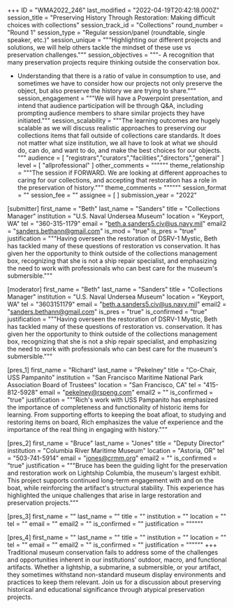 +++
ID = "WMA2022_246"
last_modified = "2022-04-19T20:42:18.000Z"
session_title = "Preserving History Through Restoration: Making difficult choices with collections"
session_track_id = "Collections"
round_number = "Round 1"
session_type = "Regular session/panel (roundtable, single speaker, etc.)"
session_unique = """Highlighting our different projects and solutions, we will help others tackle the mindset of these use vs preservation challenges."""
session_objectives = """- A recognition that many preservation projects require thinking outside the conservation box.
- Understanding that there is a ratio of value in consumption to use, and sometimes we have to consider how our projects not only preserve the object, but also preserve the history we are trying to share."""
session_engagement = """We will have a Powerpoint presentation, and intend that audience participation will be through Q&A, including prompting audience members to share similar projects they have initiated."""
session_scalability = """The learning outcomes are hugely scalable as we will discuss realistic approaches to preserving our collections items that fall outside of collections care standards. It does not matter what size institution, we all have to look at what we should do, can do, and want to do, and make the best choices for our objects.	
"""
audience = [ "registrars","curators","facilities","directors","general" ]
level = [ "allprofessional" ]
other_comments = """"""
theme_relationship = """The session if FORWARD. We are looking at different approaches to caring for our collections, and accepting that restoration has a role in the preservation of history."""
theme_comments = """"""
session_format = ""
session_fee = ""
assignee = [  ]
submission_year = "2022"

[submitter]
first_name = "Beth"
last_name = "Sanders"
title = "Collections Manager"
institution = "U.S. Naval Undersea Museum"
location = "Keyport, WA"
tel = "360-315-1179"
email = "beth.a.sanders5.civ@us.navy.mil"
email2 = "sanders.bethann@gmail.com"
is_mod = "true"
is_pres = "true"
justification = """Having overseen the restoration of DSRV-1 Mystic, Beth has tackled many of these questions of restoration vs conservation. It has given her the opportunity to think outside of the collections management box, recognizing that she is not a ship repair specialist, and emphasizing the need to work with professionals who can best care for the museum's submersible."""

[moderator]
first_name = "Beth"
last_name = "Sanders"
title = "Collections Manager"
institution = "U.S. Naval Undersea Museum"
location = "Keyport, WA"
tel = "3603151179"
email = "beth.a.sanders5.civ@us.navy.mil"
email2 = "sanders.bethann@gmail.com"
is_pres = "true"
is_confirmed = "true"
justification = """Having overseen the restoration of DSRV-1 Mystic, Beth has tackled many of these questions of restoration vs. conservation. It has given her the opportunity to think outside of the collections management box, recognizing that she is not a ship repair specialist, and emphasizing the need to work with professionals who can best care for the museum's submersible."""

[pres_1]
first_name = "Richard"
last_name = "Pekelney"
title = "Co-Chair, USS Pampanito"
institution = "San Francisco Maritime National Park Association Board of Trustees"
location = "San Francisco, CA"
tel = "415-812-5928"
email = "pekelney@rspeng.com"
email2 = ""
is_confirmed = "true"
justification = """Rich's work with USS Pampanito has emphasized the importance of completeness and functionality of historic items for learning. From supporting efforts to keeping the boat afloat, to studying and restoring items on board, Rich emphasizes the value of experience and the importance of the real thing in engaging with history."""

[pres_2]
first_name = "Bruce"
last_name = "Jones"
title = "Deputy Director"
institution = "Columbia River Maritime Museum"
location = "Astoria, OR"
tel = "503-741-5914"
email = "jones@crmm.org"
email2 = ""
is_confirmed = "true"
justification = """Bruce has been the guiding light for the preservation and restoration work on Lightship Columbia, the museum's largest exhibit. This project supports continued long-term engagement with and on the boat, while reinforcing the artifact's structural stability. This experience has highlighted the unique challenges that arise in large restoration and preservation projects."""

[pres_3]
first_name = ""
last_name = ""
title = ""
institution = ""
location = ""
tel = ""
email = ""
email2 = ""
is_confirmed = ""
justification = """"""

[pres_4]
first_name = ""
last_name = ""
title = ""
institution = ""
location = ""
tel = ""
email = ""
email2 = ""
is_confirmed = ""
justification = """"""
+++
Traditional museum conservation fails to address some of the challenges and opportunities inherent in our institutions' outdoor, macro, and  functional artifacts. Whether a lightship, a submarine, a submersible, or your artifact, they sometimes withstand non-standard museum display environments and practices to keep them relevant. Join us for a discussion about preserving historical and educational significance through atypical preservation projects.
